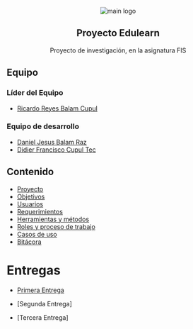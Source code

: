 <p align="center">
  <img src="https://thumbs.dreamstime.com/b/print-180897353.jpg" alt="main logo">
</p>

<h2 align="center">Proyecto Edulearn</h2>
<p align="center">
  Proyecto de investigación, en la asignatura FIS
</p>

## Equipo

### Líder del Equipo

* [Ricardo Reyes Balam Cupul](https://github.com/rhzx0r)

### Equipo de desarrollo

* [Daniel Jesus Balam Raz](https://github.com/Ferjes123)
* [Didier Francisco Cupul Tec](https://github.com/DidierFranciscoCupulTec)

## Contenido

* [Proyecto](https://github.com/rhzx0r/Fundamentos-LIS/blob/primera-entrega/Primera-Entrega/Documentacion/Proyecto.md)
* [Objetivos](https://github.com/rhzx0r/Fundamentos-LIS/blob/primera-entrega/Primera-Entrega/Documentacion/Objetivos.md)
* [Usuarios](https://github.com/rhzx0r/Fundamentos-LIS/blob/primera-entrega/Primera-Entrega/Documentacion/Usuarios.md)
* [Requerimientos](https://github.com/rhzx0r/Fundamentos-LIS/blob/primera-entrega/Primera-Entrega/Documentacion/Requerimientos.md)
* [Herramientas y métodos](https://github.com/rhzx0r/Fundamentos-LIS/blob/primera-entrega/Primera-Entrega/Documentacion/Herramientas-Metodos.md)
* [Roles y proceso de trabajo](https://github.com/rhzx0r/Fundamentos-LIS/blob/primera-entrega/Primera-Entrega/Documentacion/Roles-Proceso.md)
* [Casos de uso](https://github.com/rhzx0r/Fundamentos-LIS/blob/primera-entrega/Primera-Entrega/Documentacion/Casos-Uso.md)
* [Bitácora](https://github.com/rhzx0r/Fundamentos-LIS/blob/primera-entrega/Primera-Entrega/Documentacion/Bitacora.md)

# Entregas

* [Primera Entrega](https://github.com/rhzx0r/Fundamentos-LIS/tree/primera-entrega/Primera-Entrega)

* [Segunda Entrega]
* [Tercera Entrega]
